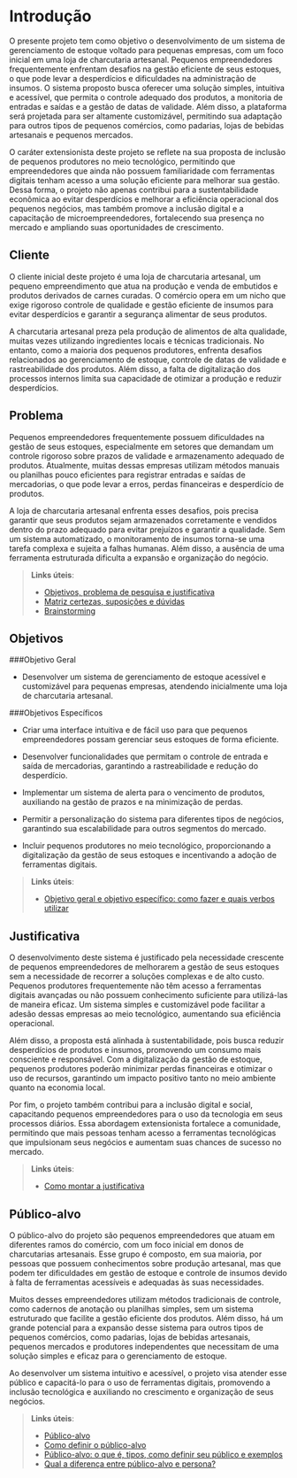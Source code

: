 # Introdução

O presente projeto tem como objetivo o desenvolvimento de um sistema de gerenciamento de estoque voltado para pequenas empresas, com um foco inicial em uma loja de charcutaria artesanal. Pequenos empreendedores frequentemente enfrentam desafios na gestão eficiente de seus estoques, o que pode levar a desperdícios e dificuldades na administração de insumos. O sistema proposto busca oferecer uma solução simples, intuitiva e acessível, que permita o controle adequado dos produtos, a monitoria de entradas e saídas e a gestão de datas de validade. Além disso, a plataforma será projetada para ser altamente customizável, permitindo sua adaptação para outros tipos de pequenos comércios, como padarias, lojas de bebidas artesanais e pequenos mercados.

O caráter extensionista deste projeto se reflete na sua proposta de inclusão de pequenos produtores no meio tecnológico, permitindo que empreendedores que ainda não possuem familiaridade com ferramentas digitais tenham acesso a uma solução eficiente para melhorar sua gestão. Dessa forma, o projeto não apenas contribui para a sustentabilidade econômica ao evitar desperdícios e melhorar a eficiência operacional dos pequenos negócios, mas também promove a inclusão digital e a capacitação de microempreendedores, fortalecendo sua presença no mercado e ampliando suas oportunidades de crescimento.

## Cliente 

O cliente inicial deste projeto é uma loja de charcutaria artesanal, um pequeno empreendimento que atua na produção e venda de embutidos e produtos derivados de carnes curadas. O comércio opera em um nicho que exige rigoroso controle de qualidade e gestão eficiente de insumos para evitar desperdícios e garantir a segurança alimentar de seus produtos.

A charcutaria artesanal preza pela produção de alimentos de alta qualidade, muitas vezes utilizando ingredientes locais e técnicas tradicionais. No entanto, como a maioria dos pequenos produtores, enfrenta desafios relacionados ao gerenciamento de estoque, controle de datas de validade e rastreabilidade dos produtos. Além disso, a falta de digitalização dos processos internos limita sua capacidade de otimizar a produção e reduzir desperdícios.

## Problema

Pequenos empreendedores frequentemente possuem dificuldades na gestão de seus estoques, especialmente em setores que demandam um controle rigoroso sobre prazos de validade e armazenamento adequado de produtos. Atualmente, muitas dessas empresas utilizam métodos manuais ou planilhas pouco eficientes para registrar entradas e saídas de mercadorias, o que pode levar a erros, perdas financeiras e desperdício de produtos.

A loja de charcutaria artesanal enfrenta esses desafios, pois precisa garantir que seus produtos sejam armazenados corretamente e vendidos dentro do prazo adequado para evitar prejuízos e garantir a qualidade. Sem um sistema automatizado, o monitoramento de insumos torna-se uma tarefa complexa e sujeita a falhas humanas. Além disso, a ausência de uma ferramenta estruturada dificulta a expansão e organização do negócio.

> **Links úteis**:
> - [Objetivos, problema de pesquisa e justificativa](https://medium.com/@versioparole/objetivos-problema-de-pesquisa-e-justificativa-c98c8233b9c3)
> - [Matriz certezas, suposições e dúvidas](https://medium.com/educa%C3%A7%C3%A3o-fora-da-caixa/matriz-certezas-suposi%C3%A7%C3%B5es-e-d%C3%BAvidas-fa2263633655)
> - [Brainstorming](https://www.euax.com.br/2018/09/brainstorming/)

## Objetivos

###Objetivo Geral

- Desenvolver um sistema de gerenciamento de estoque acessível e customizável para pequenas empresas, atendendo inicialmente uma loja de charcutaria artesanal.

###Objetivos Específicos

- Criar uma interface intuitiva e de fácil uso para que pequenos empreendedores possam gerenciar seus estoques de forma eficiente.

- Desenvolver funcionalidades que permitam o controle de entrada e saída de mercadorias, garantindo a rastreabilidade e redução do desperdício.

- Implementar um sistema de alerta para o vencimento de produtos, auxiliando na gestão de prazos e na minimização de perdas.

- Permitir a personalização do sistema para diferentes tipos de negócios, garantindo sua escalabilidade para outros segmentos do mercado.

- Incluir pequenos produtores no meio tecnológico, proporcionando a digitalização da gestão de seus estoques e incentivando a adoção de ferramentas digitais.
 
> **Links úteis**:
> - [Objetivo geral e objetivo específico: como fazer e quais verbos utilizar](https://blog.mettzer.com/diferenca-entre-objetivo-geral-e-objetivo-especifico/)

## Justificativa

O desenvolvimento deste sistema é justificado pela necessidade crescente de pequenos empreendedores de melhorarem a gestão de seus estoques sem a necessidade de recorrer a soluções complexas e de alto custo. Pequenos produtores frequentemente não têm acesso a ferramentas digitais avançadas ou não possuem conhecimento suficiente para utilizá-las de maneira eficaz. Um sistema simples e customizável pode facilitar a adesão dessas empresas ao meio tecnológico, aumentando sua eficiência operacional.

Além disso, a proposta está alinhada à sustentabilidade, pois busca reduzir desperdícios de produtos e insumos, promovendo um consumo mais consciente e responsável. Com a digitalização da gestão de estoque, pequenos produtores poderão minimizar perdas financeiras e otimizar o uso de recursos, garantindo um impacto positivo tanto no meio ambiente quanto na economia local.

Por fim, o projeto também contribui para a inclusão digital e social, capacitando pequenos empreendedores para o uso da tecnologia em seus processos diários. Essa abordagem extensionista fortalece a comunidade, permitindo que mais pessoas tenham acesso a ferramentas tecnológicas que impulsionam seus negócios e aumentam suas chances de sucesso no mercado.

> **Links úteis**:
> - [Como montar a justificativa](https://guiadamonografia.com.br/como-montar-justificativa-do-tcc/)

## Público-alvo

O público-alvo do projeto são pequenos empreendedores que atuam em diferentes ramos do comércio, com um foco inicial em donos de charcutarias artesanais. Esse grupo é composto, em sua maioria, por pessoas que possuem conhecimentos sobre produção artesanal, mas que podem ter dificuldades em gestão de estoque e controle de insumos devido à falta de ferramentas acessíveis e adequadas às suas necessidades.

Muitos desses empreendedores utilizam métodos tradicionais de controle, como cadernos de anotação ou planilhas simples, sem um sistema estruturado que facilite a gestão eficiente dos produtos. Além disso, há um grande potencial para a expansão desse sistema para outros tipos de pequenos comércios, como padarias, lojas de bebidas artesanais, pequenos mercados e produtores independentes que necessitam de uma solução simples e eficaz para o gerenciamento de estoque.

Ao desenvolver um sistema intuitivo e acessível, o projeto visa atender esse público e capacitá-lo para o uso de ferramentas digitais, promovendo a inclusão tecnológica e auxiliando no crescimento e organização de seus negócios.

> **Links úteis**:
> - [Público-alvo](https://blog.hotmart.com/pt-br/publico-alvo/)
> - [Como definir o público-alvo](https://exame.com/pme/5-dicas-essenciais-para-definir-o-publico-alvo-do-seu-negocio/)
> - [Público-alvo: o que é, tipos, como definir seu público e exemplos](https://klickpages.com.br/blog/publico-alvo-o-que-e/)
> - [Qual a diferença entre público-alvo e persona?](https://rockcontent.com/blog/diferenca-publico-alvo-e-persona/)

